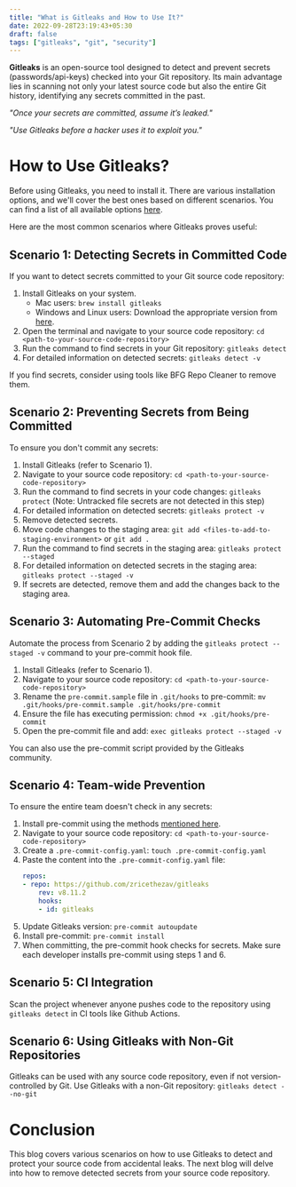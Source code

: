 ```yaml
---
title: "What is Gitleaks and How to Use It?"
date: 2022-09-28T23:19:43+05:30
draft: false
tags: ["gitleaks", "git", "security"]
---
```


**Gitleaks** is an open-source tool designed to detect and prevent secrets (passwords/api-keys) checked into your Git repository. Its main advantage lies in scanning not only your latest source code but also the entire Git history, identifying any secrets committed in the past.

*"Once your secrets are committed, assume it’s leaked."*

*"Use Gitleaks before a hacker uses it to exploit you."*

# How to Use Gitleaks?

Before using Gitleaks, you need to install it. There are various installation options, and we'll cover the best ones based on different scenarios. You can find a list of all available options [here](https://github.com/zricethezav/gitleaks#getting-started).

Here are the most common scenarios where Gitleaks proves useful:

## Scenario 1: Detecting Secrets in Committed Code

If you want to detect secrets committed to your Git source code repository:

1. Install Gitleaks on your system.
    - Mac users: `brew install gitleaks`
    - Windows and Linux users: Download the appropriate version from [here](https://github.com/zricethezav/gitleaks/releases).
2. Open the terminal and navigate to your source code repository: `cd <path-to-your-source-code-repository>`
3. Run the command to find secrets in your Git repository: `gitleaks detect`
4. For detailed information on detected secrets: `gitleaks detect -v`

If you find secrets, consider using tools like BFG Repo Cleaner to remove them.

## Scenario 2: Preventing Secrets from Being Committed

To ensure you don't commit any secrets:

1. Install Gitleaks (refer to Scenario 1).
2. Navigate to your source code repository: `cd <path-to-your-source-code-repository>`
3. Run the command to find secrets in your code changes: `gitleaks protect` (Note: Untracked file secrets are not detected in this step)
4. For detailed information on detected secrets: `gitleaks protect -v`
5. Remove detected secrets.
6. Move code changes to the staging area: `git add <files-to-add-to-staging-environment>` or `git add .`
7. Run the command to find secrets in the staging area: `gitleaks protect --staged`
8. For detailed information on detected secrets in the staging area: `gitleaks protect --staged -v`
9. If secrets are detected, remove them and add the changes back to the staging area.

## Scenario 3: Automating Pre-Commit Checks

Automate the process from Scenario 2 by adding the `gitleaks protect --staged -v` command to your pre-commit hook file.

1. Install Gitleaks (refer to Scenario 1).
2. Navigate to your source code repository: `cd <path-to-your-source-code-repository>`
3. Rename the `pre-commit.sample` file in `.git/hooks` to pre-commit: `mv .git/hooks/pre-commit.sample .git/hooks/pre-commit`
4. Ensure the file has executing permission: `chmod +x .git/hooks/pre-commit`
5. Open the pre-commit file and add: `exec gitleaks protect --staged -v`

You can also use the pre-commit script provided by the Gitleaks community.

## Scenario 4: Team-wide Prevention

To ensure the entire team doesn't check in any secrets:

1. Install pre-commit using the methods [mentioned here](https://pre-commit.com/#installation).
2. Navigate to your source code repository: `cd <path-to-your-source-code-repository>`
3. Create a `.pre-commit-config.yaml`: `touch .pre-commit-config.yaml`
4. Paste the content into the `.pre-commit-config.yaml` file:
    ```yaml {linenos=table,linenostart=1,lineanchors=prefix}
    repos:
    - repo: https://github.com/zricethezav/gitleaks
        rev: v8.11.2
        hooks:
        - id: gitleaks
    ```
5. Update Gitleaks version: `pre-commit autoupdate`
6. Install pre-commit: `pre-commit install`
7. When committing, the pre-commit hook checks for secrets. Make sure each developer installs pre-commit using steps 1 and 6.

## Scenario 5: CI Integration

Scan the project whenever anyone pushes code to the repository using `gitleaks detect` in CI tools like Github Actions.

## Scenario 6: Using Gitleaks with Non-Git Repositories

Gitleaks can be used with any source code repository, even if not version-controlled by Git. Use Gitleaks with a non-Git repository: `gitleaks detect --no-git`

# Conclusion

This blog covers various scenarios on how to use Gitleaks to detect and protect your source code from accidental leaks. The next blog will delve into how to remove detected secrets from your source code repository.
